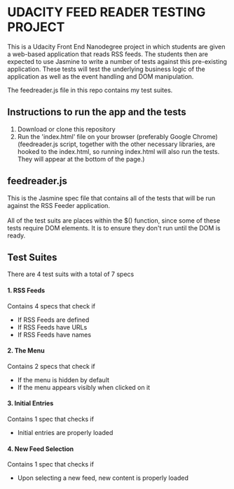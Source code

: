 # UDACITY FEED READER TESTING PROJECT

This is a Udacity Front End Nanodegree project in which students are given a
web-based application that reads RSS feeds. The students then are expected to use
Jasmine to write a number of tests against this pre-existing application. These
tests will test the underlying business logic of the application as well as the
event handling and DOM manipulation.<br>

The feedreader.js file in this repo contains my test suites.


## Instructions to run the app and the tests
1. Download or clone this repository
2. Run the 'index.html' file on your browser (preferably Google Chrome) <br>
(feedreader.js script, together with the other necessary libraries, are hooked
  to the index.html, so running index.html will also run the tests. They will
  appear at the bottom of the page.)


## feedreader.js
This is the Jasmine spec file that contains all of the tests that will be run
against the RSS Feeder application.<br>
<br>
All of the test suits are places within the $() function, since some of these
tests require DOM elements. It is to ensure they don't run until the DOM is ready.


## Test Suites
There are 4 test suits with a total of 7 specs

#### 1. RSS Feeds
Contains 4 specs that check if
- If RSS Feeds are defined
- If RSS Feeds have URLs
- If RSS Feeds have names

#### 2. The Menu
Contains 2 specs that check if
- If the menu is hidden by default
- If the menu appears visibly when clicked on it

#### 3. Initial Entries
Contains 1 spec that checks if
- Initial entries are properly loaded

#### 4. New Feed Selection
Contains 1 spec that checks if
- Upon selecting a new feed, new content is properly loaded
